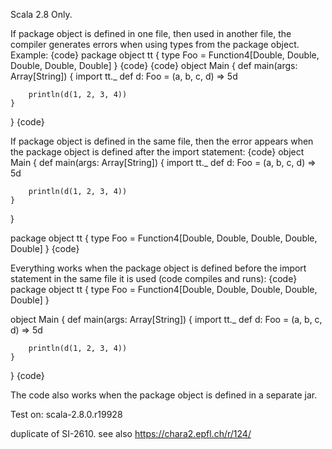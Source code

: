 Scala 2.8 Only.

If package object is defined in one file, then used in another file, the compiler generates errors when using types from the package object. Example:
{code}
package object tt {
    type Foo = Function4[Double, Double, Double, Double, Double]
}
{code}
{code}
object Main {
    def main(args: Array[String]) {
        import tt._
        def d: Foo = (a, b, c, d) => 5d

        println(d(1, 2, 3, 4))
    }
}
{code}

If package object is defined in the same file, then the error appears when the package object is defined after the import statement:
{code}
object Main {
    def main(args: Array[String]) {
        import tt._
        def d: Foo = (a, b, c, d) => 5d

        println(d(1, 2, 3, 4))
    }
}

package object tt {
    type Foo = Function4[Double, Double, Double, Double, Double]
}
{code}

Everything works when the package object is defined before the import statement in the same file it is used (code compiles and runs):
{code}
package object tt {
    type Foo = Function4[Double, Double, Double, Double, Double]
}

object Main {
    def main(args: Array[String]) {
        import tt._
        def d: Foo = (a, b, c, d) => 5d

        println(d(1, 2, 3, 4))
    }
}
{code}

The code also works when the package object is defined in a separate jar.

Test on: scala-2.8.0.r19928

duplicate of SI-2610. see also https://chara2.epfl.ch/r/124/
